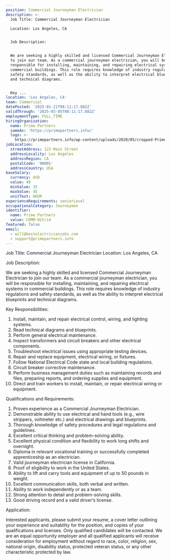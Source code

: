```yaml
---
position: Commercial Journeyman Electrician
description: >-
  Job Title: Commercial Journeyman Electrician

  Location: Los Angeles, CA


  Job Description:


  We are seeking a highly skilled and licensed Commercial Journeyman Electrician
  to join our team. As a commercial journeyman electrician, you will be
  responsible for installing, maintaining, and repairing electrical systems in
  commercial buildings. This role requires knowledge of industry regulations and
  safety standards, as well as the ability to interpret electrical blueprints
  and technical diagrams.


  Key ...
location: 'Los Angeles, CA'
team: Commercial
datePosted: '2025-01-21T08:11:17.882Z'
validThrough: '2025-03-05T08:11:17.882Z'
employmentType: FULL_TIME
hiringOrganization:
  name: Prime Partners
  sameAs: 'https://primepartners.info/'
  logo: >-
    https://primepartners.info/wp-content/uploads/2020/05/cropped-Prime-Partners-Logo-NO-BG-1-1.png
jobLocation:
  streetAddress: 123 Main Street
  addressLocality: Los Angeles
  addressRegion: CA
  postalCode: '90001'
  addressCountry: USA
baseSalary:
  currency: USD
  value: 40
  minValue: 35
  maxValue: 45
  unitText: HOUR
experienceRequirements: seniorLevel
occupationalCategory: Journeyman
identifier:
  name: Prime Partners
  value: COMM-02tri4
featured: false
email:
  - will@bestelectricianjobs.com
  - support@primepartners.info
---
```




Job Title: Commercial Journeyman Electrician
Location: Los Angeles, CA

Job Description:

We are seeking a highly skilled and licensed Commercial Journeyman Electrician to join our team. As a commercial journeyman electrician, you will be responsible for installing, maintaining, and repairing electrical systems in commercial buildings. This role requires knowledge of industry regulations and safety standards, as well as the ability to interpret electrical blueprints and technical diagrams.

Key Responsibilities:

1. Install, maintain, and repair electrical control, wiring, and lighting systems.
2. Read technical diagrams and blueprints.
3. Perform general electrical maintenance.
4. Inspect transformers and circuit breakers and other electrical components.
5. Troubleshoot electrical issues using appropriate testing devices.
6. Repair and replace equipment, electrical wiring, or fixtures.
7. Follow National Electrical Code state and local building regulations.
8. Circuit breaker corrective maintenance.
9. Perform business management duties such as maintaining records and files, preparing reports, and ordering supplies and equipment.
10. Direct and train workers to install, maintain, or repair electrical wiring or equipment.

Qualifications and Requirements:

1. Proven experience as a Commercial Journeyman Electrician.
2. Demonstrable ability to use electrical and hand tools (e.g., wire strippers, voltmeter etc.) and electrical drawings and blueprints.
3. Thorough knowledge of safety procedures and legal regulations and guidelines.
4. Excellent critical thinking and problem-solving ability.
5. Excellent physical condition and flexibility to work long shifts and overnight.
6. Diploma in relevant vocational training or successfully completed apprenticeship as an electrician.
7. Valid journeyman electrician license in California.
8. Proof of eligibility to work in the United States.
9. Ability to lift and carry tools and equipment of up to 50 pounds in weight.
10. Excellent communication skills, both verbal and written.
11. Ability to work independently or as a team.
12. Strong attention to detail and problem-solving skills.
13. Good driving record and a valid driver’s license.

Application:

Interested applicants, please submit your resume, a cover letter outlining your experience and suitability for the position, and copies of your qualifications and licenses. Only qualified candidates will be contacted. We are an equal opportunity employer and all qualified applicants will receive consideration for employment without regard to race, color, religion, sex, national origin, disability status, protected veteran status, or any other characteristic protected by law.
